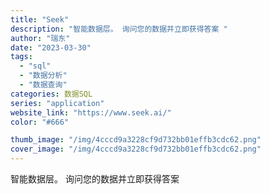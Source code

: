 ```yaml
---
title: "Seek"
description: "智能数据层。 询问您的数据并立即获得答案 "
author: "瑞东"
date: "2023-03-30"
tags:
  - "sql"
  - "数据分析"
  - "数据查询"
categories: 数据SQL
series: "application"
website_link: "https://www.seek.ai/"
color: "#666"

thumb_image: "/img/4cccd9a3228cf9d732bb01effb3cdc62.png"
cover_image: "/img/4cccd9a3228cf9d732bb01effb3cdc62.png"
---
```


智能数据层。 询问您的数据并立即获得答案 